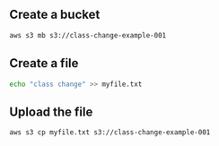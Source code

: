 ## Create a bucket
```sh
aws s3 mb s3://class-change-example-001
```

## Create a file
```sh
echo "class change" >> myfile.txt
```

## Upload the file
```sh
aws s3 cp myfile.txt s3://class-change-example-001
```